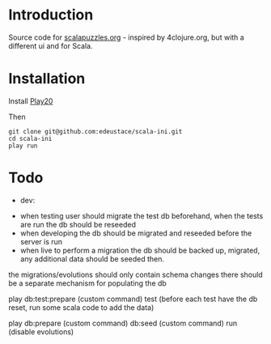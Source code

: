 # Introduction


Source code for [scalapuzzles.org](http://scalapuzzles.org) - inspired by 4clojure.org, but with a different ui and for Scala.

# Installation

Install [Play20](https://github.com/playframework/Play20)

Then

    git clone git@github.com:edeustace/scala-ini.git
    cd scala-ini
    play run


# Todo
* dev:
 - when testing user should migrate the test db beforehand, when the tests are run the db should be reseeded
 - when developing the db should be migrated and reseeded before the server is run
 - when live to perform a migration the db should be backed up, migrated, any additional data should be seeded then.

the migrations/evolutions should only contain schema changes
there should be a separate mechanism for populating the db

play
db:test:prepare (custom command)
test (before each test have the db reset, run some scala code to add the data)

play
db:prepare (custom command)
db:seed (custom command)
run (disable evolutions)



